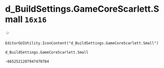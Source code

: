# d_BuildSettings.GameCoreScarlett.Small `16x16`
<img src="/img/d_BuildSettings.GameCoreScarlett.Small.png" width=16 height=16>

``` CSharp
EditorGUIUtility.IconContent("d_BuildSettings.GameCoreScarlett.Small")
```
```
d_BuildSettings.GameCoreScarlett.Small
```
```
-6652521207947470784
```
